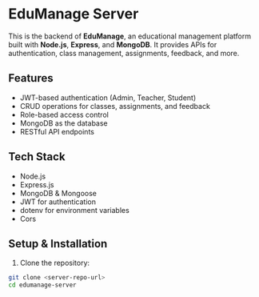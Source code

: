 # EduManage Server

This is the backend of **EduManage**, an educational management platform built with **Node.js**, **Express**, and **MongoDB**. It provides APIs for authentication, class management, assignments, feedback, and more.

## Features
- JWT-based authentication (Admin, Teacher, Student)
- CRUD operations for classes, assignments, and feedback
- Role-based access control
- MongoDB as the database
- RESTful API endpoints

## Tech Stack
- Node.js
- Express.js
- MongoDB & Mongoose
- JWT for authentication
- dotenv for environment variables
- Cors

## Setup & Installation

1. Clone the repository:
```bash
git clone <server-repo-url>
cd edumanage-server
